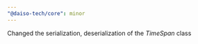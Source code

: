 ```yaml
---
"@daiso-tech/core": minor
---
```


Changed the serialization, deserialization of the <i>TimeSpan</i> class
